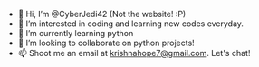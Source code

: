 - 👋 Hi, I’m @CyberJedi42 (Not the website! :P)
- 👀 I’m interested in coding and learning new codes everyday.
- 🌱 I’m currently learning python
- 💞️ I’m looking to collaborate on python projects!
- 📫 Shoot me an email at krishnahope7@gmail.com. Let's chat!

<!---
CyberJedi42/CyberJedi42 is a ✨ special ✨ repository because its `README.md` (this file) appears on your GitHub profile.
You can click the Preview link to take a look at your changes.
--->
